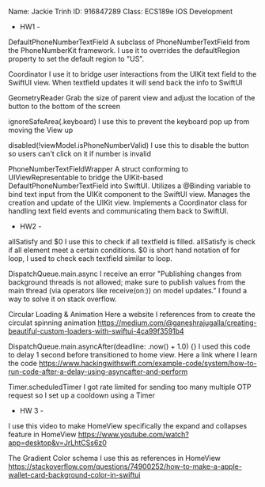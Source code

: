 
Name: Jackie Trinh
ID: 916847289
Class: ECS189e IOS Development

- HW1 - 

DefaultPhoneNumberTextField
A subclass of PhoneNumberTextField from the PhoneNumberKit framework.
I use it to overrides the defaultRegion property to set the default region to "US".

Coordinator
I use it to bridge user interactions from the UIKit text field to the SwiftUI view. When textfield updates it will send back the info to SwiftUI

GeometryReader
Grab the size of parent view and adjust the location of the button to the bottom of the screen

ignoreSafeArea(.keyboard)
I use this to prevent the keyboard pop up from moving the View up

disabled(!viewModel.isPhoneNumberValid)
I use this to disable the button so users can't click on it if number is invalid

PhoneNumberTextFieldWrapper
A struct conforming to UIViewRepresentable to bridge the UIKit-based DefaultPhoneNumberTextField into SwiftUI.
Utilizes a @Binding variable to bind text input from the UIKit component to the SwiftUI view.
Manages the creation and update of the UIKit view.
Implements a Coordinator class for handling text field events and communicating them back to SwiftUI.

- HW2 - 

allSatisfy and $0
I use this to check if all textfield is filled. allSatisfy is check if all element meet a certain conditions. 
$0 is short hand notation of for loop, I used to check each textfield similar to loop. 

DispatchQueue.main.async
I receive an error "Publishing changes from background threads is not allowed; make sure to publish values from the main thread (via operators like receive(on:)) on model updates." I found a way to solve it on stack overflow. 

Circular Loading & Animation 
Here a website I references from to create the circulat spinning animation
https://medium.com/@ganeshrajugalla/creating-beautiful-custom-loaders-with-swiftui-4ca99f3591b4

DispatchQueue.main.asyncAfter(deadline: .now() + 1.0) {}
I used this code to delay 1 second before transitioned to home view. Here a link where I learn the code
https://www.hackingwithswift.com/example-code/system/how-to-run-code-after-a-delay-using-asyncafter-and-perform

Timer.scheduledTimer
I got rate limited for sending too many multiple OTP request so I set up a cooldown using a Timer 

- HW 3 -

I use this video to make HomeView specifically the expand and collapses feature in HomeView
https://www.youtube.com/watch?app=desktop&v=JrLhtCSs6z0

The Gradient Color schema I use this as references in HomeView
https://stackoverflow.com/questions/74900252/how-to-make-a-apple-wallet-card-background-color-in-swiftui



